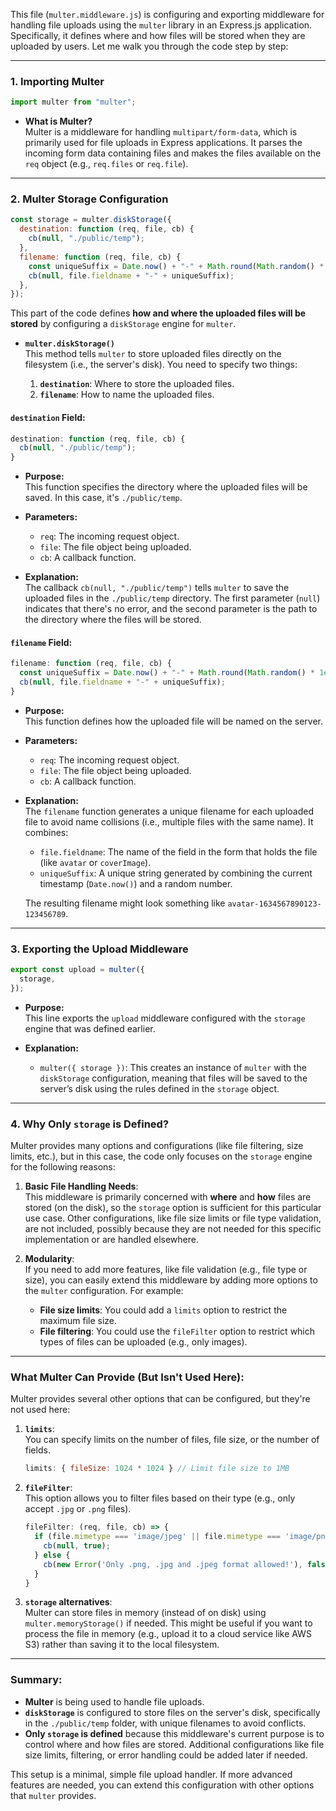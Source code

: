 This file (`multer.middleware.js`) is configuring and exporting middleware for handling file uploads using the `multer` library in an Express.js application. Specifically, it defines where and how files will be stored when they are uploaded by users. Let me walk you through the code step by step:

---

### 1. **Importing Multer**
```js
import multer from "multer";
```
- **What is Multer?**  
  Multer is a middleware for handling `multipart/form-data`, which is primarily used for file uploads in Express applications. It parses the incoming form data containing files and makes the files available on the `req` object (e.g., `req.files` or `req.file`).

---

### 2. **Multer Storage Configuration**
```js
const storage = multer.diskStorage({
  destination: function (req, file, cb) {
    cb(null, "./public/temp");
  },
  filename: function (req, file, cb) {
    const uniqueSuffix = Date.now() + "-" + Math.round(Math.random() * 1e9);
    cb(null, file.fieldname + "-" + uniqueSuffix);
  },
});
```
This part of the code defines **how and where the uploaded files will be stored** by configuring a `diskStorage` engine for `multer`.

- **`multer.diskStorage()`**  
  This method tells `multer` to store uploaded files directly on the filesystem (i.e., the server's disk). You need to specify two things:
  
  1. **`destination`**: Where to store the uploaded files.
  2. **`filename`**: How to name the uploaded files.

#### `destination` Field:
```js
destination: function (req, file, cb) {
  cb(null, "./public/temp");
}
```
- **Purpose:**  
  This function specifies the directory where the uploaded files will be saved. In this case, it's `./public/temp`.
  
- **Parameters:**  
  - `req`: The incoming request object.
  - `file`: The file object being uploaded.
  - `cb`: A callback function.
  
- **Explanation:**  
  The callback `cb(null, "./public/temp")` tells `multer` to save the uploaded files in the `./public/temp` directory. The first parameter (`null`) indicates that there's no error, and the second parameter is the path to the directory where the files will be stored.

#### `filename` Field:
```js
filename: function (req, file, cb) {
  const uniqueSuffix = Date.now() + "-" + Math.round(Math.random() * 1e9);
  cb(null, file.fieldname + "-" + uniqueSuffix);
}
```
- **Purpose:**  
  This function defines how the uploaded file will be named on the server.

- **Parameters:**  
  - `req`: The incoming request object.
  - `file`: The file object being uploaded.
  - `cb`: A callback function.

- **Explanation:**  
  The `filename` function generates a unique filename for each uploaded file to avoid name collisions (i.e., multiple files with the same name). It combines:
  - `file.fieldname`: The name of the field in the form that holds the file (like `avatar` or `coverImage`).
  - `uniqueSuffix`: A unique string generated by combining the current timestamp (`Date.now()`) and a random number.
  
  The resulting filename might look something like `avatar-1634567890123-123456789`.

---

### 3. **Exporting the Upload Middleware**
```js
export const upload = multer({
  storage,
});
```
- **Purpose:**  
  This line exports the `upload` middleware configured with the `storage` engine that was defined earlier.

- **Explanation:**  
  - `multer({ storage })`: This creates an instance of `multer` with the `diskStorage` configuration, meaning that files will be saved to the server’s disk using the rules defined in the `storage` object.

---

### 4. **Why Only `storage` is Defined?**
Multer provides many options and configurations (like file filtering, size limits, etc.), but in this case, the code only focuses on the `storage` engine for the following reasons:

1. **Basic File Handling Needs**:  
   This middleware is primarily concerned with **where** and **how** files are stored (on the disk), so the `storage` option is sufficient for this particular use case. Other configurations, like file size limits or file type validation, are not included, possibly because they are not needed for this specific implementation or are handled elsewhere.

2. **Modularity**:  
   If you need to add more features, like file validation (e.g., file type or size), you can easily extend this middleware by adding more options to the `multer` configuration. For example:
   - **File size limits**: You could add a `limits` option to restrict the maximum file size.
   - **File filtering**: You could use the `fileFilter` option to restrict which types of files can be uploaded (e.g., only images).

---

### What Multer Can Provide (But Isn't Used Here):
Multer provides several other options that can be configured, but they're not used here:
1. **`limits`**:  
   You can specify limits on the number of files, file size, or the number of fields.
   ```js
   limits: { fileSize: 1024 * 1024 } // Limit file size to 1MB
   ```

2. **`fileFilter`**:  
   This option allows you to filter files based on their type (e.g., only accept `.jpg` or `.png` files).
   ```js
   fileFilter: (req, file, cb) => {
     if (file.mimetype === 'image/jpeg' || file.mimetype === 'image/png') {
       cb(null, true);
     } else {
       cb(new Error('Only .png, .jpg and .jpeg format allowed!'), false);
     }
   }
   ```

3. **`storage` alternatives**:  
   Multer can store files in memory (instead of on disk) using `multer.memoryStorage()` if needed. This might be useful if you want to process the file in memory (e.g., upload it to a cloud service like AWS S3) rather than saving it to the local filesystem.

---

### Summary:
- **Multer** is being used to handle file uploads.
- **`diskStorage`** is configured to store files on the server's disk, specifically in the `./public/temp` folder, with unique filenames to avoid conflicts.
- **Only `storage` is defined** because this middleware's current purpose is to control where and how files are stored. Additional configurations like file size limits, filtering, or error handling could be added later if needed.

This setup is a minimal, simple file upload handler. If more advanced features are needed, you can extend this configuration with other options that `multer` provides.